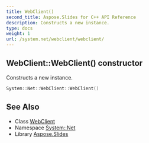 ```yaml
---
title: WebClient()
second_title: Aspose.Slides for C++ API Reference
description: Constructs a new instance.
type: docs
weight: 1
url: /system.net/webclient/webclient/
---
```

## WebClient::WebClient() constructor


Constructs a new instance.

```cpp
System::Net::WebClient::WebClient()
```

## See Also

* Class [WebClient](../)
* Namespace [System::Net](../../)
* Library [Aspose.Slides](../../../)